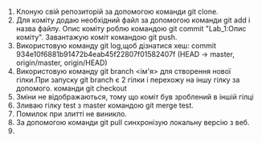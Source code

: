 1. Клоную свій репозиторій за допомогою команди git clone.
2. Для коміту додаю необхідний файл за допомогою команди git add i назва файлу. Опис коміту роблю командою git commit "Lab_1:Опис коміту". Завантажую коміт командою git push.
3. Використовую команду git log,щоб дізнатися хеш: commit 934e10f6881b91472b4eab45f22807f01582407f (HEAD -> master, origin/master, origin/HEAD)
4. Використовую команду git branch <ім'я> для створення нової гілки.При запуску git branch є 2 гілки і перехожу на іншу гілку за допомого. команди git checkout
5. Зміни не відображаються, тому що коміт був зроблений в іншій гілці
6. Зливаю гілку test з master командою git merge test.
7. Помилок при злитті не виникло.
8. За допомогою команди git pull синхронізую локальну версію з веб.
9. 


